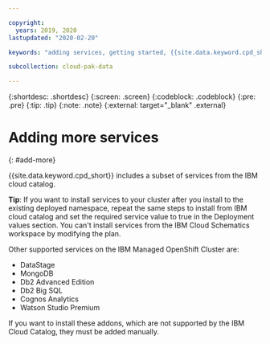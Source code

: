 ```yaml
---

copyright:
  years: 2019, 2020
lastupdated: "2020-02-20"

keywords: "adding services, getting started, {{site.data.keyword.cpd_short}}, {{site.data.keyword.cpd_full_notm}}, data, ai, analytics, data analytics, governance, data governance"

subcollection: cloud-pak-data

---
```


{:shortdesc: .shortdesc}
{:screen: .screen}
{:codeblock: .codeblock}
{:pre: .pre}
{:tip: .tip}
{:note: .note}
{:external: target="_blank" .external}


# Adding more services
{: #add-more}


{{site.data.keyword.cpd_short}} includes a subset of services from the IBM cloud catalog.

**Tip**: If you want to install services to your cluster after you install to the existing deployed namespace, repeat the same steps to install from IBM cloud catalog and set the required service value to true in the Deployment values section. You can't install services from the IBM Cloud Schematics workspace by modifying the plan. 

Other supported services on the IBM Managed OpenShift Cluster are: 
- DataStage
- MongoDB
- Db2 Advanced Edition
- Db2 Big SQL
- Cognos Analytics
- Watson Studio Premium

If you want to install these addons, which are not supported by the IBM Cloud Catalog, they must be added manually.
